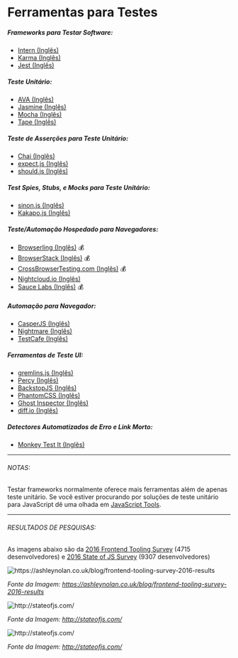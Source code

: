 # Ferramentas para Testes

##### Frameworks para Testar Software:

* [Intern (Inglês)](https://theintern.github.io/)
* [Karma (Inglês)](http://karma-runner.github.io/1.0/index.html)
* [Jest (Inglês)](http://facebook.github.io/jest/)

##### Teste Unitário:

* [AVA (Inglês)](https://github.com/avajs/ava)
* [Jasmine (Inglês)](http://jasmine.github.io/)
* [Mocha (Inglês)](http://mochajs.org/)
* [Tape (Inglês)](https://github.com/substack/tape)

##### Teste de Asserções para Teste Unitário:

* [Chai (Inglês)](http://chaijs.com/)
* [expect.js (Inglês)](https://github.com/Automattic/expect.js)
* [should.js (Inglês)](http://shouldjs.github.io/)

##### Test Spies, Stubs, e Mocks para Teste Unitário:

* [sinon.js (Inglês)](http://sinonjs.org/)
* [Kakapo.js (Inglês)](http://devlucky.github.io/kakapo-js)

##### Teste/Automação Hospedado para Navegadores:

* [Browserling (Inglês)](https://www.browserling.com/) :moneybag:
* [BrowserStack (Inglês)](https://www.browserstack.com) :moneybag:
* [CrossBrowserTesting.com (Inglês)](http://crossbrowsertesting.com/) :moneybag:
* [Nightcloud.io (Inglês)](http://nightcloud.io/)
* [Sauce Labs (Inglês)](https://saucelabs.com/) :moneybag:

##### Automação para Navegador:

* [CasperJS (Inglês)](http://casperjs.org/)
* [Nightmare (Inglês)](https://github.com/segmentio/nightmare)
* [TestCafe (Inglês)](https://github.com/DevExpress/testcafe)

##### Ferramentas de Teste UI:

* [gremlins.js (Inglês)](https://github.com/marmelab/gremlins.js)
* [Percy (Inglês)](https://percy.io)
* [BackstopJS (Inglês)](https://github.com/garris/BackstopJS)
* [PhantomCSS (Inglês)](https://github.com/Huddle/PhantomCSS)
* [Ghost Inspector (Inglês)](https://ghostinspector.com/)
* [diff.io (Inglês)](https://diff.io/)

##### Detectores Automatizados de Erro e Link Morto:
* [Monkey Test It (Inglês)](https://monkeytest.it/)

***

###### NOTAS:

Testar frameworks normalmente oferece mais ferramentas além de apenas teste unitário. Se você estiver procurando por soluções de teste unitário para JavaScript dê uma olhada em [JavaScript Tools](https://frontendmasters.gitbooks.io/front-end-handbook-2017/content/tools/js.html).

***

###### RESULTADOS DE PESQUISAS:

As imagens abaixo são da [2016 Frontend Tooling Survey](https://ashleynolan.co.uk/blog/frontend-tooling-survey-2016-results) (4715 desenvolvedores) e [2016 State of JS Survey](http://stateofjs.com/) (9307 desenvolvedores)

![](../images/q18.jpg "https://ashleynolan.co.uk/blog/frontend-tooling-survey-2016-results")

<cite>Fonte da Imagem: <a href="https://ashleynolan.co.uk/blog/frontend-tooling-survey-2016-results">https://ashleynolan.co.uk/blog/frontend-tooling-survey-2016-results</a></cite>

![](../images/test1.png "http://stateofjs.com/")

<cite>Fonte da Imagem: <a href="http://stateofjs.com/">http://stateofjs.com/</a></cite>

![](../images/test2.png "http://stateofjs.com/")

<cite>Fonte da Imagem: <a href="http://stateofjs.com/">http://stateofjs.com/</a></cite>
